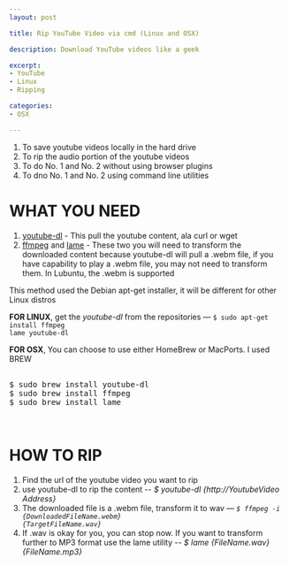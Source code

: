 ```yaml
---
layout: post

title: Rip YouTube Video via cmd (Linux and OSX)

description: Download YouTube videos like a geek

excerpt: 
- YouTube
- Linux
- Ripping

categories:
- OSX

---
```



1. To save youtube videos locally in the hard drive
2. To rip the audio portion of the youtube videos
3. To do No. 1 and No. 2 without using browser plugins
4. To dno No. 1 and No. 2 using command line utilities


# WHAT YOU NEED


1. [youtube-dl](http://rg3.github.com/youtube-dl/) - This pull the youtube content, ala curl or wget
2. [ffmpeg](http://ffmpeg.org) and [lame](http://lame.sourceforge.net) - These two you will need to transform the downloaded content because youtube-dl will pull a .webm file, if you have capability to play a .webm file, you may not need to transform them. In Lubuntu, the .webm is supported

This method used the Debian apt-get installer, it will be different for other Linux distros


**FOR LINUX**, get the *youtube-dl* from the repositories &mdash; <code class="codeblock">$ sudo apt-get install ffmpeg lame youtube-dl</code>

**FOR OSX**, You can choose to use either HomeBrew or MacPorts. I used BREW

<pre class='codeblock'>
  
$ sudo brew install youtube-dl
$ sudo brew install ffmpeg
$ sudo brew install lame


</pre>

# HOW TO RIP

1. Find the url of the youtube video you want to rip
2. use youtube-dl to rip the content -- *$ youtube-dl {http://YoutubeVideo Address}*
3. The downloaded file is a .webm file, transform it to wav &mdash; <code class="codeblock">*$ ffmpeg -i {DownloadedFileName.webm} {TargetFileName.wav}*</code>
4. If .wav is okay for you, you can stop now. If you want to transform further to MP3 format use the lame utility -- *$ lame {FileName.wav} {FileName.mp3}*



